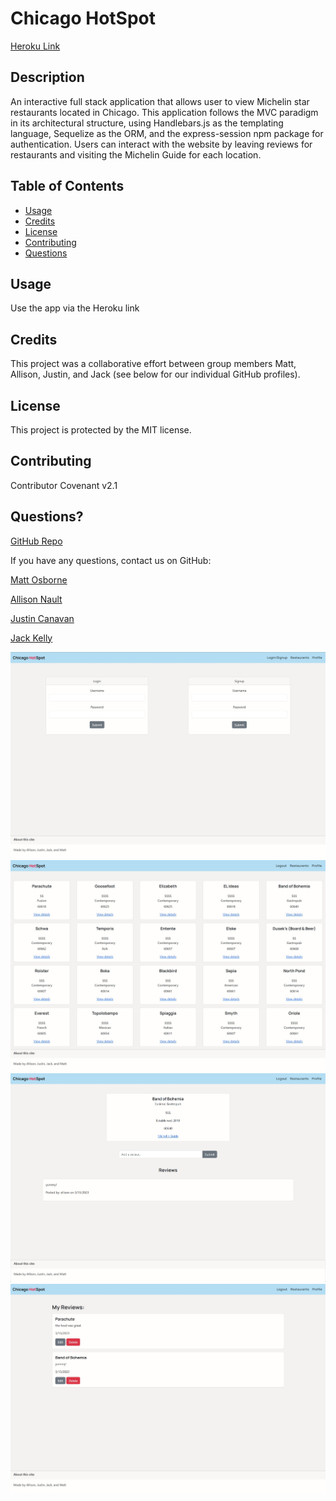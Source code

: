 # Chicago HotSpot
[Heroku Link](https://ancient-wildwood-93900.herokuapp.com/)

## Description
An interactive full stack application that allows user to view Michelin star restaurants located in Chicago. This application follows the MVC paradigm in its architectural structure, using Handlebars.js as the templating language, Sequelize as the ORM, and the express-session npm package for authentication. Users can interact with the website by leaving reviews for restaurants and visiting the Michelin Guide for each location. 

## Table of Contents
- [Usage](#usage)
- [Credits](#credits)
- [License](#license)
- [Contributing](#contributing)
- [Questions](#questions)

## Usage
Use the app via the Heroku link

## Credits
This project was a collaborative effort between group members Matt, Allison, Justin, and Jack (see below for our individual GitHub profiles).

## License
This project is protected by the MIT license.
## Contributing
Contributor Covenant v2.1

## Questions?
[GitHub Repo](https://github.com/allisonnault/Chicago-Attractions)

If you have any questions, contact us on GitHub:

[Matt Osborne](https://github.com/MattOz)

[Allison Nault](https://github.com/allisonnault)

[Justin Canavan](https://github.com/justincanavanmusic)

[Jack Kelly](https://github.com/Carnificis)

![Login Page](./images/loginPage.jpg)
![Home Page](./images/homePage.jpg)
![Restaurant Page](./images/restaurantPage.jpg)
![Profile Page](./images/profilePage.jpg)

